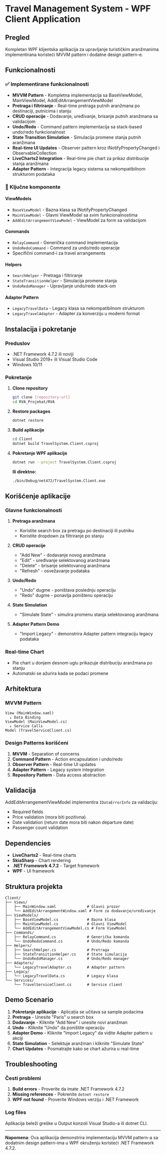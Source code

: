 # Travel Management System - WPF Client Application

## Pregled

Kompletan WPF klijentska aplikacija za upravljanje turističkim aranžmanima implementirana koristeći MVVM pattern i dodatne design pattern-e.

## Funkcionalnosti

### ✅ Implementirane funkcionalnosti

- **MVVM Pattern** - Kompletna implementacija sa BaseViewModel, MainViewModel, AddEditArrangementViewModel
- **Pretraga i filtriranje** - Real-time pretraga putnih aranžmana po destinaciji, putnicima i stanju
- **CRUD operacije** - Dodavanje, uređivanje, brisanje putnih aranžmana sa validacijom
- **Undo/Redo** - Command pattern implementacija sa stack-based undo/redo funkcionalnost
- **State Transition Simulation** - Simulacija promene stanja putnih aranžmana
- **Real-time UI Updates** - Observer pattern kroz INotifyPropertyChanged i ObservableCollection
- **LiveCharts2 Integration** - Real-time pie chart za prikaz distribucije stanja aranžmana
- **Adapter Pattern** - Integracija legacy sistema sa nekompatibilnom strukturom podataka

### 🎯 Ključne komponente

#### ViewModels

- `BaseViewModel` - Bazna klasa sa INotifyPropertyChanged
- `MainViewModel` - Glavni ViewModel sa svim funkcionalnostima
- `AddEditArrangementViewModel` - ViewModel za form sa validacijom

#### Commands

- `RelayCommand` - Generička command implementacija
- `UndoRedoCommand` - Command za undo/redo operacije
- Specifični command-i za travel arrangements

#### Helpers

- `SearchHelper` - Pretraga i filtriranje
- `StateTransitionHelper` - Simulacija promene stanja
- `UndoRedoManager` - Upravljanje undo/redo stack-om

#### Adapter Pattern

- `LegacyTravelData` - Legacy klasa sa nekompatibilnom strukturom
- `LegacyTravelAdapter` - Adapter za konverziju u moderni format

## Instalacija i pokretanje

### Preduslov

- .NET Framework 4.7.2 ili noviji
- Visual Studio 2019+ ili Visual Studio Code
- Windows 10/11

### Pokretanje

1. **Clone repository**

   ```bash
   git clone [repository-url]
   cd RVA_Projekat/RVA
   ```

2. **Restore packages**

   ```bash
   dotnet restore
   ```

3. **Build aplikacije**

   ```bash
   cd Client
   dotnet build TravelSystem.Client.csproj
   ```

4. **Pokretanje WPF aplikacije**

   ```bash
   dotnet run --project TravelSystem.Client.csproj
   ```

   **Ili direktno:**

   ```bash
   ./bin/Debug/net472/TravelSystem.Client.exe
   ```

## Korišćenje aplikacije

### Glavne funkcionalnosti

1. **Pretraga aranžmana**

   - Koristite search box za pretragu po destinaciji ili putniku
   - Koristite dropdown za filtriranje po stanju

2. **CRUD operacije**

   - "Add New" - dodavanje novog aranžmana
   - "Edit" - uređivanje selektovanog aranžmana
   - "Delete" - brisanje selektovanog aranžmana
   - "Refresh" - osvežavanje podataka

3. **Undo/Redo**

   - "Undo" dugme - poništava poslednju operaciju
   - "Redo" dugme - ponavlja poništenu operaciju

4. **State Simulation**

   - "Simulate State" - simulira promenu stanja selektovanog aranžmana

5. **Adapter Pattern Demo**
   - "Import Legacy" - demonstrira Adapter pattern integraciju legacy podataka

### Real-time Chart

- Pie chart u donjem desnom uglu prikazuje distribuciju aranžmana po stanju
- Automatski se ažurira kada se podaci promene

## Arhitektura

### MVVM Pattern

```
View (MainWindow.xaml)
  ↓ Data Binding
ViewModel (MainViewModel.cs)
  ↓ Service Calls
Model (TravelServiceClient.cs)
```

### Design Patterns korišćeni

1. **MVVM** - Separation of concerns
2. **Command Pattern** - Action encapsulation i undo/redo
3. **Observer Pattern** - Real-time UI updates
4. **Adapter Pattern** - Legacy system integration
5. **Repository Pattern** - Data access abstraction

## Validacija

AddEditArrangementViewModel implementira `IDataErrorInfo` za validaciju:

- Required fields
- Price validation (mora biti pozitivna)
- Date validation (return date mora biti nakon departure date)
- Passenger count validation

## Dependencies

- **LiveCharts2** - Real-time charts
- **SkiaSharp** - Chart rendering
- **.NET Framework 4.7.2** - Target framework
- **WPF** - UI framework

## Struktura projekta

```
Client/
├── Views/
│   ├── MainWindow.xaml              # Glavni prozor
│   └── AddEditArrangementWindow.xaml # Form za dodavanje/uređivanje
├── ViewModels/
│   ├── BaseViewModel.cs             # Bazna klasa
│   ├── MainViewModel.cs             # Glavni ViewModel
│   └── AddEditArrangementViewModel.cs # Form ViewModel
├── Commands/
│   ├── RelayCommand.cs              # Generička komanda
│   └── UndoRedoCommand.cs           # Undo/Redo komanda
├── Helpers/
│   ├── SearchHelper.cs              # Pretraga
│   ├── StateTransitionHelper.cs     # State simulacija
│   └── UndoRedoManager.cs           # Undo/Redo manager
├── Adapters/
│   └── LegacyTravelAdapter.cs       # Adapter pattern
├── Legacy/
│   └── LegacyTravelData.cs          # Legacy klasa
└── Services/
    └── TravelServiceClient.cs       # Service client
```

## Demo Scenario

1. **Pokretanje aplikacije** - Aplicația se učitava sa sample podacima
2. **Pretraga** - Unesite "Paris" u search box
3. **Dodavanje** - Kliknite "Add New" i unesite novi aranžman
4. **Undo** - Kliknite "Undo" da poništite operaciju
5. **Adapter Demo** - Kliknite "Import Legacy" da vidite Adapter pattern u akciji
6. **State Simulation** - Selektuje aranžman i kliknite "Simulate State"
7. **Chart Updates** - Posmatrajte kako se chart ažurira u real-time

## Troubleshooting

### Česti problemi

1. **Build errors** - Proverite da imate .NET Framework 4.7.2
2. **Missing references** - Pokrenite `dotnet restore`
3. **WPF not found** - Proverite Windows verziju i .NET Framework

### Log files

Aplikacija beleži greške u Output konzoli Visual Studio-a ili dotnet CLI.

---

**Napomena**: Ova aplikacija demonstrira implementaciju MVVM pattern-a sa dodatnim design pattern-ima u WPF okruženju koristeći .NET Framework 4.7.2.
